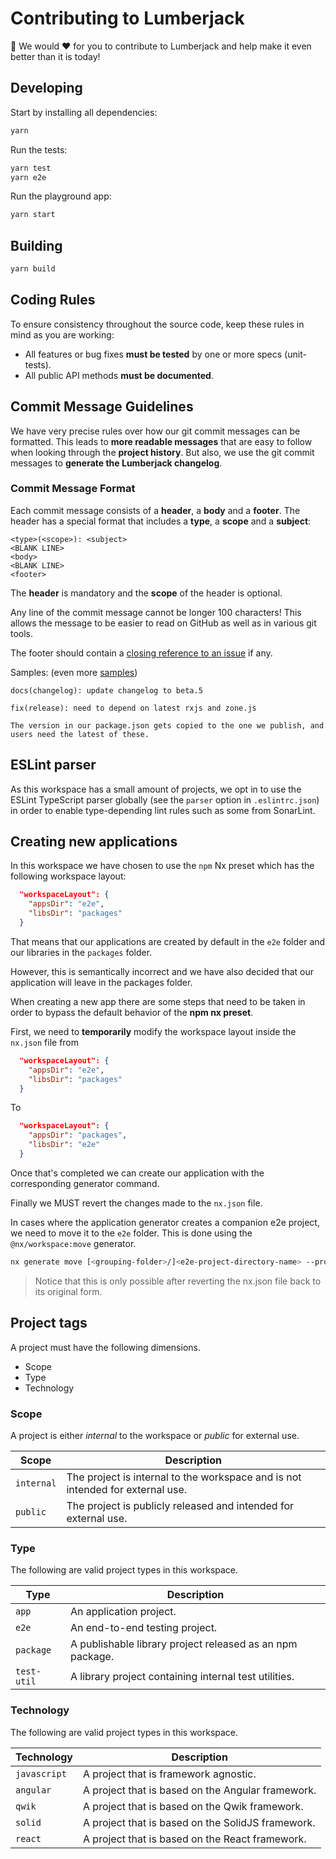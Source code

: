 # Contributing to Lumberjack

🙏 We would ❤️ for you to contribute to Lumberjack and help make it even better than it is today!

## Developing

Start by installing all dependencies:

```bash
yarn
```

Run the tests:

```bash
yarn test
yarn e2e
```

Run the playground app:

```bash
yarn start
```

## Building

```bash
yarn build
```

## <a name="rules"></a> Coding Rules

To ensure consistency throughout the source code, keep these rules in mind as you are working:

- All features or bug fixes **must be tested** by one or more specs (unit-tests).
- All public API methods **must be documented**.

## <a name="commit"></a> Commit Message Guidelines

We have very precise rules over how our git commit messages can be formatted. This leads to **more
readable messages** that are easy to follow when looking through the **project history**. But also,
we use the git commit messages to **generate the Lumberjack changelog**.

### Commit Message Format

Each commit message consists of a **header**, a **body** and a **footer**. The header has a special
format that includes a **type**, a **scope** and a **subject**:

```
<type>(<scope>): <subject>
<BLANK LINE>
<body>
<BLANK LINE>
<footer>
```

The **header** is mandatory and the **scope** of the header is optional.

Any line of the commit message cannot be longer 100 characters! This allows the message to be easier
to read on GitHub as well as in various git tools.

The footer should contain a [closing reference to an issue](https://help.github.com/articles/closing-issues-via-commit-messages/) if any.

Samples: (even more [samples](https://github.com/angular/angular/commits/master))

```
docs(changelog): update changelog to beta.5
```

```
fix(release): need to depend on latest rxjs and zone.js

The version in our package.json gets copied to the one we publish, and users need the latest of these.
```

## ESLint parser

As this workspace has a small amount of projects, we opt in to use the ESLint TypeScript parser globally (see the `parser` option in `.eslintrc.json`) in order to enable type-depending lint rules such as some from SonarLint.

## Creating new applications

In this workspace we have chosen to use the `npm` Nx preset which has the following workspace layout:

```json
  "workspaceLayout": {
    "appsDir": "e2e",
    "libsDir": "packages"
  }
```

That means that our applications are created by default in the `e2e` folder and our libraries in the `packages` folder.

However, this is semantically incorrect and we have also decided that our application will leave in the packages folder.

When creating a new app there are some steps that need to be taken in order to bypass the default behavior of the **npm nx preset**.

First, we need to **temporarily** modify the workspace layout inside the `nx.json` file from

```json
  "workspaceLayout": {
    "appsDir": "e2e",
    "libsDir": "packages"
  }
```

To

```json
  "workspaceLayout": {
    "appsDir": "packages",
    "libsDir": "e2e"
  }
```

Once that's completed we can create our application with the corresponding generator command.

Finally we MUST revert the changes made to the `nx.json` file.

In cases where the application generator creates a companion e2e project, we need to move it to the `e2e` folder. This is done using the `@nx/workspace:move` generator.

```bash
nx generate move [<grouping-folder>/]<e2e-project-directory-name> --project-name=<e2e-project-name>
```

> Notice that this is only possible after reverting the nx.json file back to its original form.

## Project tags

A project must have the following dimensions.

- Scope
- Type
- Technology

### Scope

A project is either _internal_ to the workspace or _public_ for external use.

| Scope      | Description                                                                    |
| ---------- | ------------------------------------------------------------------------------ |
| `internal` | The project is internal to the workspace and is not intended for external use. |
| `public`   | The project is publicly released and intended for external use.                |

### Type

The following are valid project types in this workspace.

| Type        | Description                                               |
| ----------- | --------------------------------------------------------- |
| `app`       | An application project.                                   |
| `e2e`       | An end-to-end testing project.                            |
| `package`   | A publishable library project released as an npm package. |
| `test-util` | A library project containing internal test utilities.     |

### Technology

The following are valid project types in this workspace.

| Technology   | Description                                       |
| ------------ | ------------------------------------------------- |
| `javascript` | A project that is framework agnostic.             |
| `angular`    | A project that is based on the Angular framework. |
| `qwik`       | A project that is based on the Qwik framework.    |
| `solid`      | A project that is based on the SolidJS framework. |
| `react`      | A project that is based on the React framework.   |
